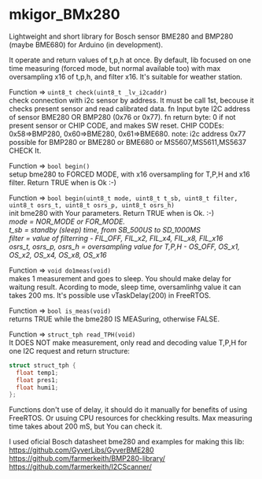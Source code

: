 # mkigor_BMx280
Lightweight and short library for Bosch sensor BME280 and BMP280 (maybe BME680) for Arduino (in development).

It operate and return values of t,p,h at once.
By default, lib focused on one time measuring (forced mode, but normal available too) 
with max oversampling x16 of t,p,h, and filter x16. It's suitable for weather station.

Function => `uint8_t check(uint8_t _lv_i2caddr)`<BR>
check connection with i2c sensor by address.
It must be call 1st, becouse it checks present sensor and read calibrated data.
fn Input byte I2C address of sensor BME280 OR BMP280 (0x76 or 0x77).
fn return byte: 0 if not present sensor or CHIP CODE, and makes SW reset.
CHIP CODEs: 0x58=>BMP280, 0x60=>BME280, 0x61=>BME680. 
note: i2c address 0x77 possible for BMP280 or BME280 or BME680 or MS5607,MS5611,MS5637 CHECK It.

Function => `bool begin()`<BR>
setup bme280 to FORCED MODE, with x16 oversampling for T,P,H and x16 filter. Return TRUE when is Ok :-)

Function => `bool begin(uint8_t mode, uint8_t t_sb, uint8_t filter, uint8_t osrs_t, uint8_t osrs_p, uint8_t osrs_h)`<BR>
init bme280 with Your parameters. Return TRUE when is Ok. :-)<BR>
*mode = NOR_MODE or FOR_MODE. <BR>
t_sb = standby (sleep) time, from SB_500US to SD_1000MS<BR>
filter  =  value of filterring - FIL_OFF, FIL_x2, FIL_x4, FIL_x8, FIL_x16<BR>
osrs_t, osrs_p, osrs_h = oversampling value for T,P,H - OS_OFF, OS_x1, OS_x2, OS_x4, OS_x8, OS_x16*

Function => `void do1meas(void)`<BR>
makes 1 measurement and goes to sleep. You should make delay for waitung result.
Acording to mode, sleep time, oversamlinhg value it can takes 200 ms. It's possible use vTaskDelay(200) in FreeRTOS.

Function => `bool is_meas(void)`<BR>
returns TRUE while the bme280 IS MEASuring, otherwise FALSE.

Function => `struct_tph read_TPH(void)`<BR>
It DOES NOT make measurement, only read and decoding value T,P,H for one I2C request and return structure:
```c++
struct struct_tph {
  float temp1;
  float pres1;
  float humi1;
};
```
Functions don't use of delay, it should do it manually for benefits of using FreeRTOS.
Or usuing CPU resources for checkking results. Max measuring time takes about 200 mS, but You can check it.

I used oficial Bosch datasheet bme280 and examples for making this lib:<BR>
https://github.com/GyverLibs/GyverBME280<BR>
https://github.com/farmerkeith/BMP280-library/<BR>
https://github.com/farmerkeith/I2CScanner/<BR>

